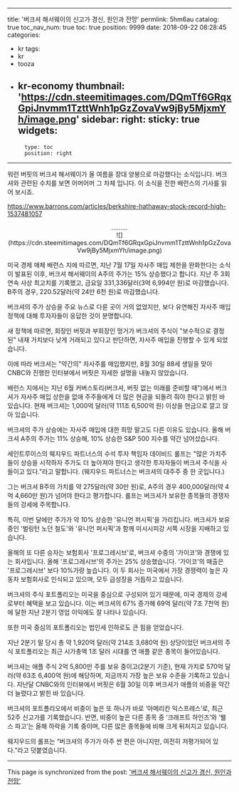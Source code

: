 
---
title: '버크셔 해서웨이의 신고가 경신, 원인과 전망'
permlink: 5hm6au
catalog: true
toc_nav_num: true
toc: true
position: 9999
date: 2018-09-22 08:28:45
categories:
- kr
tags:
- kr
- tooza
- kr-economy
thumbnail: 'https://cdn.steemitimages.com/DQmTf6GRqxGpiJnvmm1TzttWnh1pGzZovaVw9jBy5MjxmYh/image.png'
sidebar:
    right:
        sticky: true
widgets:
    -
        type: toc
        position: right
---


워런 버핏의 버크셔 해서웨이가 올 여름을 장대 양봉으로 마감했다는 소식입니다.  버크셔와 관련된 수치를 보면 어머어머 그 차체 입니다. 이 소식을 전한 배런스의 기사를 읽어 보시죠.
  
https://www.barrons.com/articles/berkshire-hathaway-stock-record-high-1537481057

<center>
.........
</center>

<center>
![](https://cdn.steemitimages.com/DQmTf6GRqxGpiJnvmm1TzttWnh1pGzZovaVw9jBy5MjxmYh/image.png)
</center>

미국 경제 매체 배런스 지에 따르면, 지난 7월 17일 자사주 매입 제한을 완화한다는 소식이 발표된 이후, 버크셔 해서웨이의 A주의 주가는 15% 상승했다고 합니다. 지난 주 3회 연속 사상 최고치를 기록했고, 금요일 331,336달러(3억 6,994만 원)로 마감했습니다. B주의 경우, 220.52달러(약 24만 6천 원)로 마감했습니다.
  
버크셔의 주가 상승을 주요 뉴스로 다룬 곳이 거의 없었지만, 보다 유연해진 자사주 매입 정책에 대해 투자자들이 응답한 것이 분명합니다.
  
새 정책에 따르면, 회장인 버핏과 부회장인 멍거가 버크셔의 주식이 "보수적으로 결정된" 내재 가치보다 낮게 거래되고 있다고 판단하면, 자사주 매입을 진행할 수 있게 되었습니다. 
  
이에 따라 버크셔는 "약간의" 자사주를 매입했지만, 8월 30일 88세 생일을 맞아 CNBC와 진행한 인터뷰에서 버핏은 자세한 설명을 내놓지 않았습니다.
  
배런스 지에서는 지난 6월 커버스토리(버크셔, 버핏 없는 미래를 준비할 때")에서 버크셔가 자사주 매입 상한을 없애 주주들에게 더 많은 현금을 되돌려 줘야 한다고 밝힌 바 있습니다. 현재 버크셔는 1,000억 달러(약 111조 6,500억 원) 이상을 현금으로 깔고 앉아 있습니다.
  
버크셔의 주가 상승에는 자사주 매입에 대한 희망 말고도 다른 이유도 있습니다. 올해 버크셔 A주의 주가는 11% 상승해, 10% 상승한 S&P 500 지수를 약간 넘어섰습니다. 
  
세인트루이스의 웨지우드 파트너스의 수석 투자 책임자 데이비드 롤프는 "많은 가치주들이 상승을 시작하자 주가도 더 높아져야 한다고 생각한 투자자들이 버크셔 주식을 사들이고 있다."라고 말합니다. (웨지우드 파트너스는 버크셔의 대주주 중 한 곳입니다.)
  
그는 버크셔 B주의 가치를 약 275달러(약 30만 원)로, A주의 경우 400,000달러(약 4억 4,660만 원)가 넘어야 한다고 평가합니다. 롤프는 버크셔가 보유한 종목들의 경쟁자들의 강세에 주목합니다.
  
특히, 이번 달에만 주가가 약 10% 상승한 '유니언 퍼시픽'을 가리킵니다. 버크셔가 보유 중인 '벌링턴 노던 철도'와 '유니언 퍼시픽'과 함께 미시시피강 서쪽 시장을 지배하고 있습니다. 
  
올해의 또 다른 승자는 보험회사 '프로그레시브'로, 버크셔 수중의 '가이코'와 경쟁에 있는 회사입니다. 올해 '프로그레시브'의 주가는 25% 상승했습니다. '가이코'의 매출은 '프로그레시브' 보다 10%가량 높습니다. 이 두 회사는 미국에서 가장 경쟁력이 높은 자동차 보험회사로 인식되고 있으며, 모두 급성장을 거듭하고 있습니다.   
  
버크셔의 주식 포트폴리오는 미국을 중심으로 구성되어 있기 때문에, 미국 경제의 강세로부터 혜택을 보고 있습니다. 이는 버크셔의 67% 증가해 69억 달러(약 7조 7천억 원)에 달한 지난 2분기 영업 이익에도 잘 나타나 있습니다. 
  
또한 미국 중심의 포트폴리오는 법인세 인하로도 큰 힘을 얻었습니다. 
  
지난 2분기 말 당시 총 약 1,920억 달러(약 214조 3,680억 원) 상당이었던 버크셔의 주식 포트폴리오는 최근 시가총액 1조 달러 시대를 연 애플 같은 종목이 들어있습니다. 
  
버크셔는 애플 주식 2억 5,800만 주를 보유 중이고(2분기 기준), 현재 가치로 570억 달러(약 63조 6,400억 원)에 해당하며, 지금까지 가장 높은 보유 수준을 기록하고 있습니다. 지난달 CNBC와의 인터뷰에서 버핏은 6월 30일 이후 버크셔가 애플의 비중을 약간 더 늘렸다고 밝힌 바 있습니다.
  
버크셔의 포트폴리오에서 비중이 높은 또 하나가 바로 ‘아메리칸 익스프레스’로, 최근 52주 신고가를 기록했습니다. 반면, 비중이 높은 다른 종목 중 ‘크래프트 하인즈’와 ‘웰스 파고’는 올해 하락을 기록 중이며, 다른 많은 종목들에 비해 크게 뒤처지고 있습니다.
  
웨지우드의 롤프는 “버크셔의 주가가 아주 싼 편은 아니지만, 여전히 저평가되어 있다.”라고 덧붙였습니다.

- - -

This page is synchronized from the post: ['버크셔 해서웨이의 신고가 경신, 원인과 전망'](https://steemit.com/@pius.pius/5hm6au)
